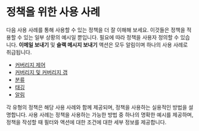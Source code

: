 # 정책을 위한 사용 사례

다음 사용 사례를 통해 사용할 수 있는 정책을 더 잘 이해해 보세요. 이것들은 정책을 적용할 수 있는 일부 상황의 예시일 뿐입니다. 필요에 따라 정책을 사용자 정의할 수 있습니다. **이메일 보내기** 및 **슬랙 메시지 보내기** 액션은 모두 알림이며 하나의 사용 사례로 취급됩니다.

* [커버리지 제어](coverage-control-policy-use-case.md)
* [커버리지 및 커버리지 갭](coverage-and-coverage-gap-policies.md)
* [분류](classification-policy-use-case.md)
* [태깅](tagging-policy-use-case.md)
* [알림](notification-policy-use-case.md)

각 유형의 정책은 해당 사용 사례와 함께 제공되며, 정책을 사용하는 실용적인 방법을 설명합니다. 사용 사례는 정책을 사용하는 가능한 방법 중 하나의 명확한 예시를 제공하며, 정책을 작성할 때 필터와 액션에 대한 조건에 대한 세부 정보를 제공합니다.